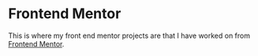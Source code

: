 # Frontend Mentor

This is where my front end mentor projects are that I have worked on from <a href="https://www.frontendmentor.io" target="_blank">Frontend Mentor</a>.
